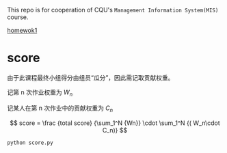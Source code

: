 This repo is for cooperation of CQU's `Management Information System(MIS)` course.

[homewok1](homework1.md)

# score

由于此课程最终小组得分由组员“瓜分”，因此需记取贡献权重。

记第 n 次作业权重为 $W_n$

记某人在第 n 次作业中的贡献权重为 $C_n$

$$
score = \frac {total score} {\sum_1^N {Wn}} \cdot \sum_1^N {( W_n\cdot C_n)}
$$

```sh
python score.py
```
